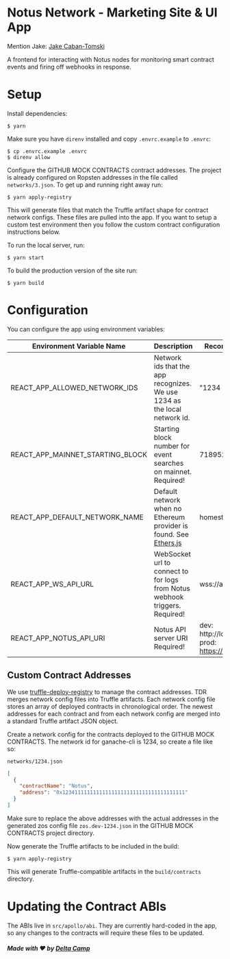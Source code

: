 # Notus Network - Marketing Site & UI App

Mention Jake: <a
                href='https://twitter.com/jacque006'
                target='_blank'
                rel='noopener noreferrer'
              >Jake Caban-Tomski</a>

A frontend for interacting with Notus nodes for monitoring smart contract events and firing off webhooks in response.

# Setup

Install dependencies:

```
$ yarn
```

Make sure you have `direnv` installed and copy `.envrc.example` to `.envrc`:

```
$ cp .envrc.example .envrc
$ direnv allow
```

Configure the GITHUB MOCK CONTRACTS contract addresses.  The project is already configured on Ropsten addresses in the file called `networks/3.json`.  To get up and running right away run:

```
$ yarn apply-registry
```

This will generate files that match the Truffle artifact shape for contract network configs.  These files are pulled into the app.  If you want to setup a custom test environment then you follow the custom contract configuration instructions below.

To run the local server, run:

```
$ yarn start
```

To build the production version of the site run:

```
$ yarn build
```

# Configuration

You can configure the app using environment variables:

| Environment Variable Name | Description | Recommended Value |
| --- | --- | --- |
| REACT_APP_ALLOWED_NETWORK_IDS | Network ids that the app recognizes.  We use 1234 as the local network id. | "1234 3 1" |
| REACT_APP_MAINNET_STARTING_BLOCK | Starting block number for event searches on mainnet.  Required! | 7189521 |
| REACT_APP_DEFAULT_NETWORK_NAME | Default network when no Ethereum provider is found. See [Ethers.js](https://docs.ethers.io/ethers.js/html/api-providers.html#connecting-to-ethereum) | homestead |
| REACT_APP_WS_API_URL | WebSocket url to connect to for logs from Notus webhook triggers.  Required! | wss://api.notus.network |
| REACT_APP_NOTUS_API_URI | Notus API server URI Required! | dev: http://localhost:4000  prod: https://api.notus.network |

## Custom Contract Addresses

We use [truffle-deploy-registry](https://github.com/MedXProtocol/truffle-deploy-registry) to manage the contract addresses.  TDR merges network config files into Truffle artifacts.  Each network config file stores an array of deployed contracts in chronological order.  The newest addresses for each contract and from each network config are merged into a standard Truffle artifact JSON object.

Create a network config for the contracts deployed to the GITHUB MOCK CONTRACTS.  The network id for ganache-cli is 1234, so create a file like so:

`networks/1234.json`

```json
[
  {
    "contractName": "Notus",
    "address": "0x1234111111111111111111111111111111111111"
  }
]
```

Make sure to replace the above addresses with the actual addresses in the generated zos config file `zos.dev-1234.json` in the GITHUB MOCK CONTRACTS project directory.

Now generate the Truffle artifacts to be included in the build:

```
$ yarn apply-registry
```

This will generate Truffle-compatible artifacts in the `build/contracts` directory.

# Updating the Contract ABIs

The ABIs live in `src/apollo/abi`.  They are currently hard-coded in the app, so any changes to the contracts will require these files to be updated.

##### Made with :heart: by [Delta Camp](https://delta.camp)
